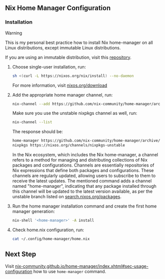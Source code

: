 ## Nix Home Manager Configuration

### Installation
> [!WARNING]
>
> This is my personal best practice how to install Nix home-manager on all Linux distributions, except immutable Linux distributions.
>
> If you are using an immutable distribution, visit this [repository](https://github.com/DeterminateSystems/nix-installer).

1. Choose single-user installation, run:
	```sh
	sh <(curl -L https://nixos.org/nix/install) --no-daemon
	```
	For more information, visit [nixos.org/download](https://nixos.org/download/)

2. Add the appropriate home manager channel, run:
	```sh
	nix-channel --add https://github.com/nix-community/home-manager/archive/master.tar.gz home-manager && nix-channel --update
	```

	Make sure you use the unstable nixpkgs channel as well, run:
	```sh
	nix-channel --list
	```

	The response should be:
	```sh
	home-manager https://github.com/nix-community/home-manager/archive/master.tar.gz
	nixpkgs https://nixos.org/channels/nixpkgs-unstable
	```
	
	In the Nix ecosystem, which includes the Nix home-manager, a channel refers to a method for managing and distributing collections of Nix packages and configurations. Channels are essentially repositories of Nix expressions that define both packages and configurations. These channels are regularly updated, allowing users to subscribe to them to receive the latest updates. The mentioned command adds a channel named "home-manager", indicating that any package installed through this channel will be updated to the latest version available, as per the unstable branch listed on [search.nixos.org/packages](https://search.nixos.org/packages).

3. Run the home manager installation command and create the first home manager generation:
	```sh
	nix-shell '<home-manager>' -A install
	```

4. Check home.nix configuration, run:
	```sh
	cat ~/.config/home-manager/home.nix
	```

## Next Step
Visit [nix-community.github.io/home-manager/index.xhtml#sec-usage-configuration](https://nix-community.github.io/home-manager/index.xhtml#sec-usage-configuration) how to use `home-manager` command.